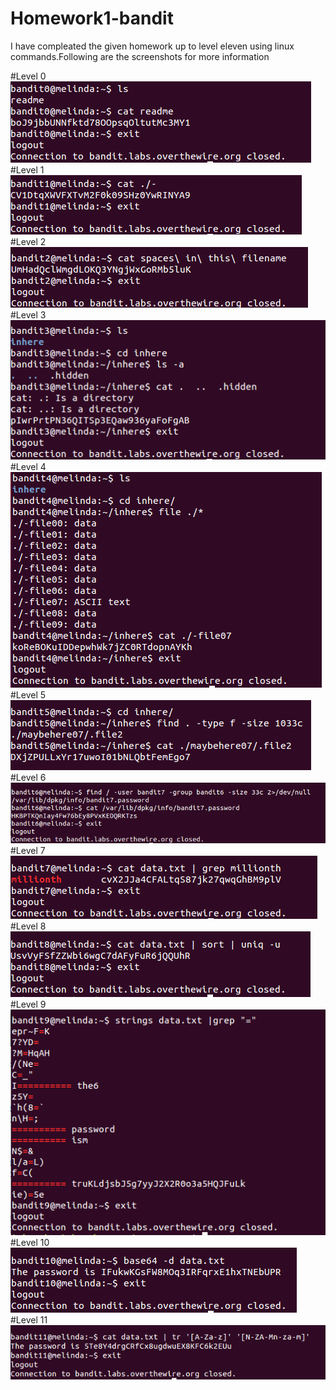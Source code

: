 # Homework1-bandit
I have compleated the given homework up to level eleven using linux commands.Following are the screenshots for more information

#Level 0 ![Alt text](https://github.com/imra1/Homework1-bandit/blob/master/bandit0.png?raw=true "Bandit0")
#Level 1 ![Alt text](https://github.com/imra1/Homework1-bandit/blob/master/bandit1.png?raw=true "Bandit1")
#Level 2 ![Alt text](https://github.com/imra1/Homework1-bandit/blob/master/bandit2.png?raw=true "Bandit2")
#Level 3 ![Alt text](https://github.com/imra1/Homework1-bandit/blob/master/bandit3.png?raw=true "Bandit3")
#Level 4 ![Alt text](https://github.com/imra1/Homework1-bandit/blob/master/bandit4.png?raw=true "Bandit4")
#Level 5 ![Alt text](https://github.com/imra1/Homework1-bandit/blob/master/bandit5.png?raw=true "Bandit5")
#Level 6 ![Alt text](https://github.com/imra1/Homework1-bandit/blob/master/bandit6.png?raw=true "Bandit6")
#Level 7 ![Alt text](https://github.com/imra1/Homework1-bandit/blob/master/bandit7.png?raw=true "Bandit7")
#Level 8 ![Alt text](https://github.com/imra1/Homework1-bandit/blob/master/bandit8.png?raw=true "Bandit8")
#Level 9 ![Alt text](https://github.com/imra1/Homework1-bandit/blob/master/bandit9.png?raw=true "Bandit9")
#Level 10 ![Alt text](https://github.com/imra1/Homework1-bandit/blob/master/bandit10.png?raw=true "Bandit10")
#Level 11 ![Alt text](https://github.com/imra1/Homework1-bandit/blob/master/bandit11.png?raw=true "Bandit11")
